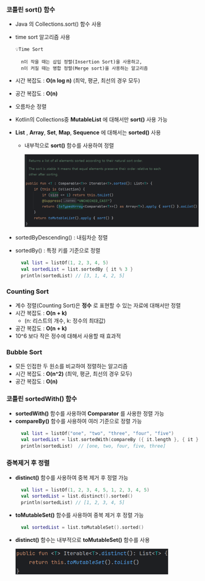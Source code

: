 ### 코틀린 sort() 함수

- Java 의 Collections.sort() 함수 사용
- time sort 알고리즘 사용

  ```
  💡Time Sort

    n이 작을 때는 삽입 정렬(Insertion Sort)을 사용하고,
    n이 커질 때는 병합 정렬(Merge sort)을 사용하는 알고리즘
  ```

- 시간 복잡도 : **O(n log n)** (최악, 평균, 최선의 경우 모두)
- 공간 복잡도 : **O(n)**
- 오름차순 정렬
- Kotlin의 Collections중 **MutableList** 에 대해서만 **sort()** 사용 가능
- **List** , **Array**, **Set**, **Map**, **Sequence** 에 대해서는 **sorted()** 사용
  - 내부적으로 **sort()** 함수를 사용하여 정렬

    <img src="./image/sorted().png" width="500" alt="">
    
- sortedByDescending() : 내림차순 정렬
- sortedBy() : 특정 키를 기준으로 정렬
  ```kotlin
    val list = listOf(1, 2, 3, 4, 5)
    val sortedList = list.sortedBy { it % 3 }
    println(sortedList) // [3, 1, 4, 2, 5]
  ``` 
    
### Counting Sort
- 계수 정렬(Counting Sort)은 **정수** 로 표현할 수 있는 자료에 대해서만 정렬
- 시간 복잡도 : **O(n + k)** 
  - (n: 리스트의 개수, k: 정수의 최대값)
- 공간 복잡도 : **O(n + k)**
- 10^6 보다 작은 정수에 대해서 사용할 때 효과적

### Bubble Sort
- 모든 인접한 두 원소를 비교하여 정렬하는 알고리즘
- 시간 복잡도 : **O(n^2)** (최악, 평균, 최선의 경우 모두)
- 공간 복잡도 : **O(n)**

### 코틀린 sortedWith() 함수
- **sortedWith()** 함수를 사용하여 **Comparator** 를 사용한 정렬 가능
- **compareBy()** 함수를 사용하여 여러 기준으로 정렬 가능
  ```kotlin
    val list = listOf("one", "two", "three", "four", "five")
    val sortedList = list.sortedWith(compareBy ({ it.length }, { it }))
    println(sortedList)  // [one, two, four, five, three]
  ```
  
### 중복제거 후 정렬
- **distinct()** 함수를 사용하여 중복 제거 후 정렬 가능
  ```kotlin
    val list = listOf(1, 2, 3, 4, 5, 1, 2, 3, 4, 5)
    val sortedList = list.distinct().sorted()
    println(sortedList) // [1, 2, 3, 4, 5]
  ```

- **toMutableSet()** 함수를 사용하여 중복 제거 후 정렬 가능
  ```kotlin
    val sortedList = list.toMutableSet().sorted()
  ```

- **distinct()** 함수는 내부적으로 **toMutableSet()** 함수를 사용
  
  <img src="./image/distinct.png" width="400" alt="">
